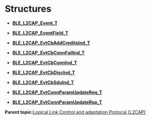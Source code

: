 # Structures

-   **[BLE\_L2CAP\_Event\_T](GUID-14376FCF-8BEC-4107-9B9E-3FA061A2728C.md)**  

-   **[BLE\_L2CAP\_EventField\_T](GUID-CEB5CDCB-3FAF-42D4-8687-1554DC4E8239.md)**  

-   **[BLE\_L2CAP\_EvtCbAddCreditsInd\_T](GUID-FAB28CA7-88E0-4F93-9D84-05D49E547EE8.md)**  

-   **[BLE\_L2CAP\_EvtCbConnFailInd\_T](GUID-BF94EE96-0A7E-403B-AA57-3FD09B8240D6.md)**  

-   **[BLE\_L2CAP\_EvtCbConnInd\_T](GUID-83A36AAD-1D37-4B08-8C3E-92BDD24338A6.md)**  

-   **[BLE\_L2CAP\_EvtCbDiscInd\_T](GUID-FAE1946F-5351-4A48-A484-55B3ACF77278.md)**  

-   **[BLE\_L2CAP\_EvtCbSduInd\_T](GUID-D109FEA1-B4F3-42C4-AEF4-F503AD868A81.md)**  

-   **[BLE\_L2CAP\_EvtConnParamUpdateReq\_T](GUID-BDAC0DE4-96D2-439A-98E5-05361781C424.md)**  

-   **[BLE\_L2CAP\_EvtConnParamUpdateRsp\_T](GUID-16053FDF-B5AA-4C9A-8C41-746574C6AE97.md)**  


**Parent topic:**[Loqical Link Control and adaptation Protocal \(L2CAP\)](GUID-0AC9BDBE-BD8E-4F05-BB14-137F4DC7422E.md)

